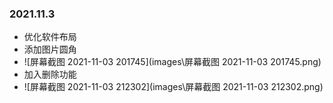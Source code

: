 ### 2021.11.3

* 优化软件布局
* 添加图片圆角
* ![屏幕截图 2021-11-03 201745](images\屏幕截图 2021-11-03 201745.png)
* 加入删除功能
* ![屏幕截图 2021-11-03 212302](images\屏幕截图 2021-11-03 212302.png)
